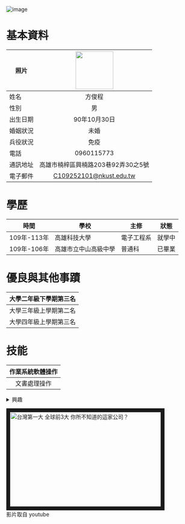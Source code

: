 ![image](https://github.com/109252101/Course/assets/161834568/bcaa1bde-a595-45e8-9ab3-02f9da718793)

# 基本資料 #
|      照片        |<img src="https://github.com/109252101/Course/assets/161834568/38a28dc6-52c3-49ae-9fca-8892fab20585" width=100 height=100/>|
| ---------------- |:-----------------------------:|
| 姓名             | 方俊程                  |
| 性別             | 男                  |
| 出生日期         | 90年10月30日        |
| 婚姻狀況         | 未婚                |
| 兵役狀況         | 免疫               |
| 電話            | 0960115773          |
| 通訊地址         | 高雄市楠梓區興楠路203巷92弄30之5號 |
| 電子郵件         | C109252101@nkust.edu.tw          |

# 學歷 #

| 時間 | 學校 | 主修 | 狀態|
| ---------------- | ---------------- | ---------------- |:-----------------------------:|
| 109年-113年             | 高雄科技大學                  | 電子工程系 | 就學中 |
| 109年-106年             | 高雄市立中山高級中學  | 普通科 | 已畢業 |

# 優良與其他事蹟 #

| 大學二年級下學期第三名 |
|:-----------------------------:|
| 大學三年級上學期第二名 |
| 大學四年級上學期第三名 |

# 技能 #

| 作業系統軟體操作 |
|:-----------------------------:|
| 文書處理操作 |

<details><summary> 興趣 </summary><blockquote>

| 桌球 |
|:-----------------------------:|
| 了解程式設計 |
</blockquote></details>


<a href="https://youtu.be/ZqbjJa4UWBY" target="_blank"><img src="https://github.com/109252101/Course/assets/161834568/f565f2d4-cc90-4440-9efa-89a79d1376bf"
alt="台灣第一大 全球前3大 你所不知道的這家公司？" width="400" height="250" border="10" /></a>
<br>影片取自 youtube

